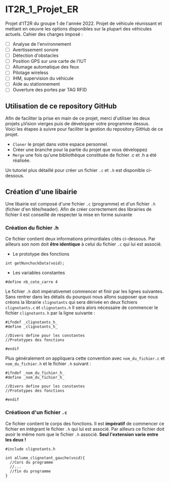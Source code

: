 # IT2R_1_Projet_ER
Projet d'IT2R du groupe 1 de l'année 2022. Projet de véhicule réunissant et mettant en oeuvre les options disponibles sur la plupart des véhicules actuels.
Cahier des charges imposé : 
- [ ] Analyse de l'environnement
- [ ] Avertissement sonore
- [ ] Détection d'obstacles
- [ ] Position GPS sur une carte de l'IUT
- [ ] Allumage automatique des feux
- [ ] Pilotage wireless
- [ ] IHM, supervision du véhicule
- [ ] Aide au stationnement
- [ ] Ouverture des portes par TAG RFID

## Utilisation de ce repository GitHub  
Afin de faciliter la prise en main de ce projet, merci d'utiliser les deux projets µVision vierges puis de développer votre programme dessus.  
Voici les étapes à suivre pour faciliter la gestion du repository GitHub de ce projet.
- `Cloner` le projet dans votre espace personnel.
- Créer une branche pour la partie du projet que vous développez
- `Merge` une fois qu'une bibliothèque constituée de fichier .c et .h a été réalisée.

Un tutoriel plus détaillé pour créer un fichier `.c` et `.h` est disponible ci-dessous.

## Création d'une libairie  
Une libairie est composé d'une fichier `.c` (programme) et d'un fichier `.h` (fichier d'en tête/header).
Afin de créer correctement des librairies de fichier il est conseillé de respecter la mise en forme suivante

### Création du fichier .h   

Ce fichier contient deux informations primordiales cités ci-dessous. Par ailleurs son nom doit **être identique** à celui du fichier `.c` qui lui est associé.
- Le prototype des fonctions

```int getNunchuckData(void);```
- Les variables constantes

```#define nb_cote_carre 4```

Le fichier `.h` doit impérativemet commencer et finir par les lignes suivantes. Sans rentrer dans les détails du pourquoi nous allons supposer que nous créons la librairie `clignotants` qui sera dérivée en deux fichiers `clignotants.c` et `clignotants.h`
Il sera alors nécessaire de commencer le fichier `clignotants.h` par la ligne suivante :
```
#ifndef _clignotants_h_
#define _clignotants_h_

//Divers define pour les constantes
//Prototypes des fonctions

#endif
```

Plus généralement on appliquera cette convention avec `nom_du_fichier.c` et `nom_du_fichier.h` et le fichier `.h` suivant : 
```
#ifndef _nom_du_fichier_h_
#define _nom_du_fichier_h_

//Divers define pour les constantes
//Prototypes des fonctions

#endif
```

### Créatioon d'un fichier `.c`

Ce fichier contient le corps des fonctions. Il est **impératif** de commencer ce fichier en intégrant le fichier `.h` qui lui est associé. Par ailleurs ce fichier doit avoir le même nom que le fichier `.h` associé. **Seul l'extension varie entre les deux !**
```
#include clignotants.h

int allume_clignotant_gauche(void){
  //Cors du programme 
  //...
  //fin du programme
}
```
